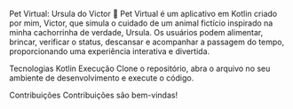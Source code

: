 Pet Virtual: Ursula do Victor 🐾
Pet Virtual é um aplicativo em Kotlin criado por mim, Victor, que simula o cuidado de um animal fictício inspirado na minha cachorrinha de verdade, Ursula. Os usuários podem alimentar, brincar, verificar o status, descansar e acompanhar a passagem do tempo, proporcionando uma experiência interativa e divertida.

Tecnologias
Kotlin
Execução
Clone o repositório, abra o arquivo no seu ambiente de desenvolvimento e execute o código.

Contribuições
Contribuições são bem-vindas!
